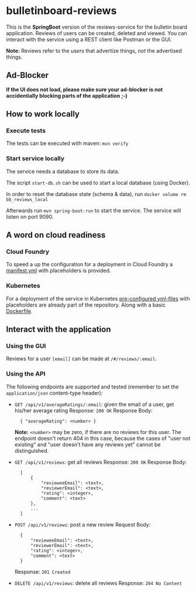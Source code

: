 # bulletinboard-reviews
This is the **SpringBoot** version of the reviews-service for the bulletin board application.
Reviews of users can be created, deleted and viewed.
You can interact with the service using a REST client like Postman or the GUI.

**Note:** Reviews refer to the _users_ that advertize things, _not_ the advertised things.

## Ad-Blocker
**If the UI does not load, please make sure your ad-blocker is not accidentially blocking parts of the application ;-)**

## How to work locally
### Execute tests
The tests can be executed with maven: `mvn verify`

### Start service locally
The service needs a database to store its data.

The script `start-db.sh` can be used to start a local database (using Docker).

In order to reset the database state (schema & data), run `docker volume rm bb_reviews_local`

Afterwards run `mvn spring-boot:run` to start the service.
The service will listen on port 9090.

## A word on cloud readiness

### Cloud Foundry
To speed a up the configuration for a deployment in Cloud Foundry a [manifest.yml](manifest.yml) with placeholders is provided.

### Kubernetes
For a deployment of the service in Kubernetes [pre-configured yml-files](.k8s) with placeholders are already part of the repository.
Along with a basic [Dockerfile](Dockerfile).

## Interact with the application

### Using the GUI
Reviews for a user `[email]` can be made at `/#/reviews/:email`.

### Using the API
The following endpoints are supported and tested (remember to set the `application/json` content-type header):
- `GET /api/v1/averageRatings/:email`: given the email of a user, get his/her average rating
  Response: `200 OK`
  Response Body:
  ```
    { "averageRating": <number> }
  ```

  **Note:** `<number>` may be zero, if there are no reviews for this user. The endpoint doesn't return 404 in this case, because the cases of "user not existing" and "user doesn't have any reviews yet" cannot be distinguished.
- `GET /api/v1/reviews`: get all reviews
  Response: `200 OK`
  Response Body:
  ```
    [
        {
            "revieweeEmail": <text>, 
            "reviewerEmail": <text>, 
            "rating": <integer>, 
            "comment": <text>
        },
        ...
    ]
  ```
- `POST /api/v1/reviews`: post a new review
  Request Body:
  ```
    {
        "revieweeEmail": <text>, 
        "reviewerEmail": <text>, 
        "rating": <integer>, 
        "comment": <text>
    }
  ```
  Response: `201 Created`
- `DELETE /api/v1/reviews`: delete all reviews
  Response: `204 No Content`

